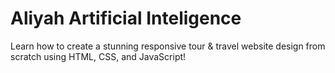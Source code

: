 # Aliyah Artificial Inteligence
Learn how to create a stunning responsive tour &amp; travel website design from scratch using HTML, CSS, and JavaScript! 
